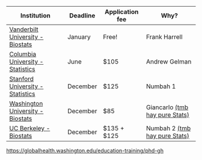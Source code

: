 |Institution|Deadline|Application fee|Why?|
|-|-|-|-|
|[Vanderbilt University - Biostats](http://www.vanderbilt.edu/biostatistics/graduate/prospective-students/application-process/)|January|Free!|Frank Harrell|
|[Columbia University - Statistics](http://stat.columbia.edu/programs/ph-d-program/)|June|$105|Andrew Gelman|
|[Stanford University - Statistics](https://statistics.stanford.edu/academics/admissions)|December|$125|Numbah 1|
|[Washington University - Biostats](https://www.biostat.washington.edu/program/admissions/dates)|December|$85|Giancarlo [(tmb hay pure Stats)](http://www.stat.washington.edu/graduate/applying/index.shtml)|
|[UC Berkeley - Biostats](http://sph.berkeley.edu/admissions/how-to-apply)|December|$135 + $125|Numbah 2 [(tmb hay pure Stats)](http://statistics.berkeley.edu/programs/graduate/admissions)|

https://globalhealth.washington.edu/education-training/phd-gh
